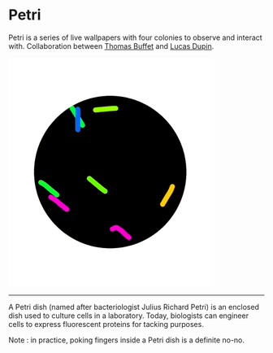 # Petri

Petri is a series of live wallpapers with four colonies to observe and interact with.
Collaboration between [Thomas Buffet](http://thmsbfft.fr) and [Lucas Dupin](http://lucasdup.in).

![Petri](petri.gif)

------

A Petri dish (named after bacteriologist Julius Richard Petri) is an enclosed dish used to culture cells in a laboratory. Today, biologists can engineer cells to express fluorescent proteins for tacking purposes.

Note : in practice, poking fingers inside a Petri dish is a definite no-no.
